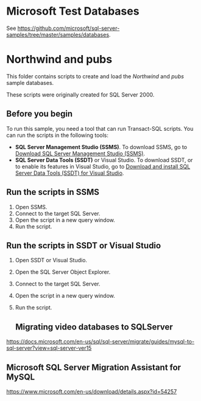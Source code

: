 # Microsoft Test Databases

See https://github.com/microsoft/sql-server-samples/tree/master/samples/databases.

# Northwind and pubs

This folder contains scripts to create and load the *Northwind* and *pubs* sample databases.

These scripts were originally created for SQL Server 2000.

## Before you begin

To run this sample, you need a tool that can run Transact-SQL scripts. You can run the scripts in the following tools:

- **SQL Server Management Studio (SSMS)**. To download SSMS, go to [Download SQL Server Management Studio (SSMS)](https://docs.microsoft.com/sql/ssms/download-sql-server-management-studio-ssms?view=sql-server-2017).
- **SQL Server Data Tools (SSDT)** or Visual Studio. To download SSDT, or to enable its features in Visual Studio, go to [Download and install SQL Server Data Tools (SSDT) for Visual Studio](https://docs.microsoft.com/sql/ssdt/download-sql-server-data-tools-ssdt?view=sql-server-2017).

## Run the scripts in SSMS

1. Open SSMS.
2. Connect to the target SQL Server.
3. Open the script in a new query window.
4. Run the script.

## Run the scripts in SSDT or Visual Studio

1. Open SSDT or Visual Studio.

2. Open the SQL Server Object Explorer.

3. Connect to the target SQL Server.

4. Open the script in a new query window.

5. Run the script.

   

   ## Migrating video databases to SQLServer

https://docs.microsoft.com/en-us/sql/sql-server/migrate/guides/mysql-to-sql-server?view=sql-server-ver15

## Microsoft SQL Server Migration Assistant for MySQL

https://www.microsoft.com/en-us/download/details.aspx?id=54257
